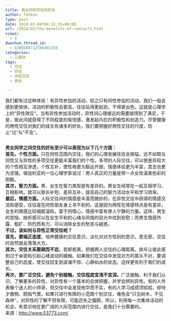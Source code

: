 ```yaml
---
title: 男女同学交往的好处
author: fatkun
type: post
date: 2010-01-04T04:33:35+00:00
url: /2010/01/the-benefits-of-contacts.html
views:
  - 4
duoshuo_thread_id:
  - 6300408712506901250
categories:
  - 心理学
tags:
  - 交往
  - 好处
  - 异性交往
  - 男女

---
```

<p style="padding: 0px; margin: 0px;">  我们都有过这种体验：有异性参加的活动，较之只有同性参加的活动，我们一般会感到更愉快，活动的积极性会更高，往往玩得更起劲，干得更出色。这就是心理学上的“异性效应“。当有异性参加活动时，异性间心理接近的需要就得到了满足，于是，彼此间就获得了不同程度的愉悦感，激发起内在的积极性和创造力。尽管健康的两性交往对我们的成长有诸多的好处，我们要把握好两性交往的尺度，防止“过“与“不及“。</p>
<p style="padding: 0px; margin: 0px;">  <p>    <img src="http://farm4.static.flickr.com/3273/3048334331_fb8e93c019.jpg" alt="" />  </p>
  <p style="padding: 0px; margin: 0px;">    <!--more-->  </p>
  
  <p style="padding: 0px; margin: 0px;">    <strong> 男女同学之间交往的好处至少可以表现为以下几个方面：</strong>  </p>
  <p style="padding: 0px; margin: 0px;">    <strong> 首先，个性方面。</strong>只在同性范围内交往，我们的心理发展往往会狭隘，远不如既与同性又与异性的多项交往更能丰富我们的个性。多项的人际交往，可以使差异较大的个性相互渗透，个性互补，使性格更为豁达开朗，情感体验更为丰富，意志也更为坚强。保加利亚的一位心理学家说过：男人真正的力量是带一点女性温柔色彩的刚毅。  </p>
  <p style="padding: 0px; margin: 0px;">    <strong> 其次，智力方面。</strong>男、女生在智力类型是有差异的。男女生经常在一起互相学习、互相影响，就可以取长补短，差异互补，提高自己的智力活动水平和学习效率。  </p>
  <p style="padding: 0px; margin: 0px;">    <strong>最后，情感方面。</strong>人际交往间的情感是丰富而微妙的，在异性交往中获得的情感交流和感受，往往是在同性朋友身上寻不到的。这是因为两性在情感特点是有差异，女生的情感比较细腻温和，富于同情心，情感中富有使人宁静的力量。这样，男生的苦恼、挫折感可以在女生平和的心绪与同情的目光中找到安慰；而男生情感外露、粗扩、热烈而有力，可以消除女生的愁苦与疑惑。  </p>
  <p style="padding: 0px; margin: 0px;">    <strong>不过，该如何与异性正常交往呢？</strong>  </p>
  <p style="padding: 0px; margin: 0px;">    <strong>首先，要端正态度</strong>，培养健康的交往意识，淡化对对方性别的意识。思无邪，交往时自然就会落落大方。  </p>
  <p style="padding: 0px; margin: 0px;">    <strong>其次，交往关系要疏而不远</strong>，若即若离，把握两人交往的心理距离，排斥让彼此感到过于亲密和引起心绪波动的接触。如果我们在交往中发现对方的苗头不对，要调整自己的态度，使交往回复到波澜不惊、心静如水的状态。这样更有利于我们的成长。  </p>
  <p style="padding: 0px; margin: 0px;">    <strong>再次，要广泛交往，避免个别接触，交往程度宜浅不宜深。</strong>广泛接触，利于我们认识、了解更多的异性，对异性有一个基本的总体把握，并学会辨别异性。有的人外表像个迷人的小帅哥，但交往中会发现他华而不实，有的人学习成绩顶呱呱，却恃才傲物、颐指气使。如果只进行有限的小范围个别交往，难免会“只见树木，不见森林“，对异性的了解不但有限，可能还失之偏颇。所以，利用每一次集体活动的机会，有意识地在更广阔的人际范围内进行交往，是我们十分需要的。  </p>
  <p style="padding: 0px; margin: 0px;">    <p style="padding: 0px; margin: 0px;">      来源：<a href="http://www.53773.com/rjxl/txjw/2009/1201/8507.html">http://www.53773.com/</a>    </p>